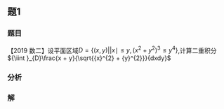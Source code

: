 ## 题1
### 题目
【2019 数二】设平面区域$D = \{  {( {x, y}) | | x \mid   \leq  y,{( {x}^{2} + {y}^{2}) }^{3} \leq  {y}^{4}}\}$,计算二重积分${\iint }_{D}\frac{x + y}{\sqrt{{x}^{2} + {y}^{2}}}{dxdy}$
### 分析

### 解